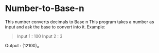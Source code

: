 # Number-to-Base-n
This number converts decimals to Base n
This program takes a number as input and ask the base to convert into it.
Example:
>Input 1 : 100
>Input 2 : 3

Output : (12100)₃
